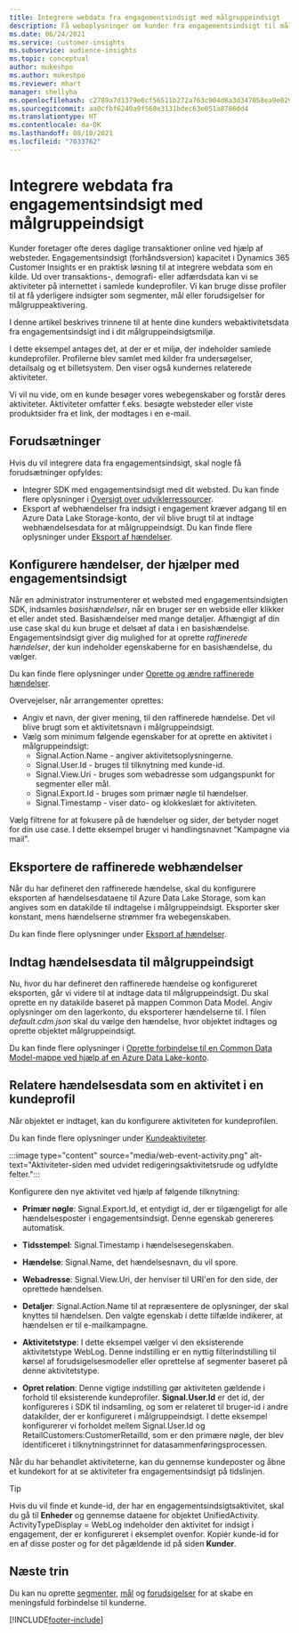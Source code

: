 ```yaml
---
title: Integrere webdata fra engagementsindsigt med målgruppeindsigt
description: Få weboplysninger om kunder fra engagementsindsigt til målgruppeindsigt.
ms.date: 06/24/2021
ms.service: customer-insights
ms.subservice: audience-insights
ms.topic: conceptual
author: mukeshpo
ms.author: mukeshpo
ms.reviewer: mhart
manager: shellyha
ms.openlocfilehash: c2789a7d1379e0cf56511b272a763c904d8a3d347058ea9e029aaff0f723a028
ms.sourcegitcommit: aa0cfbf6240a9f560e3131bdec63e051a8786dd4
ms.translationtype: HT
ms.contentlocale: da-DK
ms.lasthandoff: 08/10/2021
ms.locfileid: "7033762"
---
```

# <a name="integrate-web-data-from-engagement-insights-with-audience-insights"></a>Integrere webdata fra engagementsindsigt med målgruppeindsigt

Kunder foretager ofte deres daglige transaktioner online ved hjælp af websteder. Engagementsindsigt (forhåndsversion) kapacitet i Dynamics 365 Customer Insights er en praktisk løsning til at integrere webdata som en kilde. Ud over transaktions-, demografi- eller adfærdsdata kan vi se aktiviteter på internettet i samlede kundeprofiler. Vi kan bruge disse profiler til at få yderligere indsigter som segmenter, mål eller forudsigelser for målgruppeaktivering.

I denne artikel beskrives trinnene til at hente dine kunders webaktivitetsdata fra engagementsindsigt ind i dit målgruppeindsigtsmiljø.

I dette eksempel antages det, at der er et miljø, der indeholder samlede kundeprofiler. Profilerne blev samlet med kilder fra undersøgelser, detailsalg og et billetsystem. Den viser også kundernes relaterede aktiviteter. 

Vi vil nu vide, om en kunde besøger vores webegenskaber og forstår deres aktiviteter. Aktiviteter omfatter f.eks. besøgte websteder eller viste produktsider fra et link, der modtages i en e-mail.

## <a name="prerequisites"></a>Forudsætninger

Hvis du vil integrere data fra engagementsindsigt, skal nogle få forudsætninger opfyldes: 

- Integrer SDK med engagementsindsigt med dit websted. Du kan finde flere oplysninger i [Oversigt over udviklerressourcer](../engagement-insights/developer-resources.md).
- Eksport af webhændelser fra indsigt i engagement kræver adgang til en Azure Data Lake Storage-konto, der vil blive brugt til at indtage webhændelsesdata for at målgruppeindsigt. Du kan finde flere oplysninger under [Eksport af hændelser](../engagement-insights/export-events.md).

## <a name="configure-refined-events-in-engagement-insights"></a>Konfigurere hændelser, der hjælper med engagementsindsigt

Når en administrator instrumenterer et websted med engagementsindsigten SDK, indsamles *basishændelser*, når en bruger ser en webside eller klikker et eller andet sted. Basishændelser med mange detaljer. Afhængigt af din use case skal du kun bruge et delsæt af data i en basishændelse. Engagementsindsigt giver dig mulighed for at oprette *raffinerede hændelser*, der kun indeholder egenskaberne for en basishændelse, du vælger.     

Du kan finde flere oplysninger under [Oprette og ændre raffinerede hændelser](../engagement-insights/refined-events.md).

Overvejelser, når arrangementer oprettes: 

- Angiv et navn, der giver mening, til den raffinerede hændelse. Det vil blive brugt som et aktivitetsnavn i målgruppeindsigt.
- Vælg som minimum følgende egenskaber for at oprette en aktivitet i målgruppeindsigt: 
    - Signal.Action.Name - angiver aktivitetsoplysningerne.
    - Signal.User.Id - bruges til tilknytning med kunde-id.
    - Signal.View.Uri - bruges som webadresse som udgangspunkt for segmenter eller mål.
    - Signal.Export.Id - bruges som primær nøgle til hændelser.
    - Signal.Timestamp - viser dato- og klokkeslæt for aktiviteten.

Vælg filtrene for at fokusere på de hændelser og sider, der betyder noget for din use case. I dette eksempel bruger vi handlingsnavnet "Kampagne via mail".

## <a name="export-the-refined-web-events"></a>Eksportere de raffinerede webhændelser 

Når du har defineret den raffinerede hændelse, skal du konfigurere eksporten af hændelsesdataene til Azure Data Lake Storage, som kan angives som en datakilde til indtagelse i målgruppeindsigt. Eksporter sker konstant, mens hændelserne strømmer fra webegenskaben.

Du kan finde flere oplysninger under [Eksport af hændelser](../engagement-insights/export-events.md).

## <a name="ingest-event-data-to-audience-insights"></a>Indtag hændelsesdata til målgruppeindsigt

Nu, hvor du har defineret den raffinerede hændelse og konfigureret eksporten, går vi videre til at indtage data til målgruppeindsigt. Du skal oprette en ny datakilde baseret på mappen Common Data Model. Angiv oplysninger om den lagerkonto, du eksporterer hændelserne til. I filen *default.cdm.json* skal du vælge den hændelse, hvor objektet indtages og oprette objektet målgruppeindsigt.

Du kan finde flere oplysninger i [Oprette forbindelse til en Common Data Model-mappe ved hjælp af en Azure Data Lake-konto](connect-common-data-model.md).


## <a name="relate-refined-event-data-as-an-activity-of-a-customer-profile"></a>Relatere hændelsesdata som en aktivitet i en kundeprofil

Når objektet er indtaget, kan du konfigurere aktiviteten for kundeprofilen.

Du kan finde flere oplysninger under [Kundeaktiviteter](activities.md).

:::image type="content" source="media/web-event-activity.png" alt-text="Aktiviteter-siden med udvidet redigeringsaktivitetsrude og udfyldte felter.":::

Konfigurere den nye aktivitet ved hjælp af følgende tilknytning: 

- **Primær nøgle**: Signal.Export.Id, et entydigt id, der er tilgængeligt for alle hændelsesposter i engagementsindsigt. Denne egenskab genereres automatisk.

- **Tidsstempel**: Signal.Timestamp i hændelsesegenskaben.

- **Hændelse**: Signal.Name, det hændelsesnavn, du vil spore.

- **Webadresse**: Signal.View.Uri, der henviser til URI'en for den side, der oprettede hændelsen.

- **Detaljer**: Signal.Action.Name til at repræsentere de oplysninger, der skal knyttes til hændelsen. Den valgte egenskab i dette tilfælde indikerer, at hændelsen er til e-mailkampagne.

- **Aktivitetstype**: I dette eksempel vælger vi den eksisterende aktivitetstype WebLog. Denne indstilling er en nyttig filterindstilling til kørsel af forudsigelsesmodeller eller oprettelse af segmenter baseret på denne aktivitetstype.

- **Opret relation**: Denne vigtige indstilling gør aktiviteten gældende i forhold til eksisterende kundeprofiler. **Signal.User.Id** er det id, der konfigureres i SDK til indsamling, og som er relateret til bruger-id i andre datakilder, der er konfigureret i målgruppeindsigt. I dette eksempel konfigurerer vi forholdet mellem Signal.User.Id og RetailCustomers:CustomerRetailId, som er den primære nøgle, der blev identificeret i tilknytningstrinnet for datasammenføringsprocessen.

Når du har behandlet aktiviteterne, kan du gennemse kundeposter og åbne et kundekort for at se aktiviteter fra engagementsindsigt på tidslinjen. 

> [!TIP]
> Hvis du vil finde et kunde-id, der har en engagementsindsigtsaktivitet, skal du gå til **Enheder** og gennemse dataene for objektet UnifiedActivity. ActivityTypeDisplay = WebLog indeholder den aktivitet for indsigt i engagement, der er konfigureret i eksemplet ovenfor. Kopiér kunde-id for en af disse poster og for det pågældende id på siden **Kunder**.

## <a name="next-steps"></a>Næste trin

Du kan nu oprette [segmenter](segments.md), [mål](measures.md) og [forudsigelser](predictions.md) for at skabe en meningsfuld forbindelse til kunderne.


[!INCLUDE[footer-include](../includes/footer-banner.md)]
